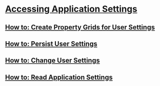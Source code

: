 # [Accessing Application Settings](accessing-application-settings.md)
## [How to: Create Property Grids for User Settings](how-to-create-property-grids-for-user-settings.md)
## [How to: Persist User Settings](how-to-persist-user-settings.md)
## [How to: Change User Settings](how-to-change-user-settings.md)
## [How to: Read Application Settings](how-to-read-application-settings.md)